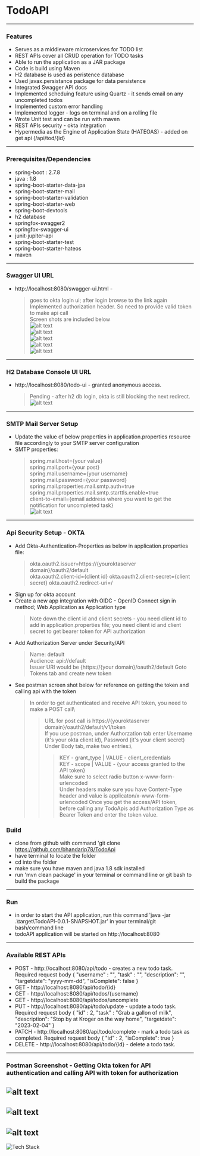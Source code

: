 # TodoAPI

---

### Features 
- Serves as a middleware microservices for TODO list
- REST APIs cover all CRUD operation for TODO tasks
- Able to run the application as a JAR package
- Code is build using Maven
- H2 database is used as peristence database
- Used javax.persistance package for data persistence
- Integrated Swagger API docs
- Implemented scheduing feature using Quartz - it sends email on any uncompleted todos
- Implemented custom error handling
- Implemented logger - logs on terminal and on a rolling file
- Wrote Unit test and can be run with maven
- REST APIs security - okta integration
- Hypermedia as the Engine of Application State (HATEOAS) - added on get api (/api/tod/{id}
---

### Prerequisites/Dependencies
- spring-boot : 2.7.8
- java : 1.8
- spring-boot-starter-data-jpa
- spring-boot-starter-mail
- spring-boot-starter-validation
- spring-boot-starter-web
- spring-boot-devtools
- h2 database
- springfox-swagger2
- springfox-swagger-ui
- junit-jupiter-api
- spring-boot-starter-test
- spring-boot-starter-hateos
- maven
---

### Swagger UI URL
- http://localhost:8080/swagger-ui.html - 
    >goes to okta login ui; after login browse to the link again\
    >Implemented authorization header. So need to provide valid token to make api call\
    >Screen shots are included below\
    >![alt text](https://github.com/bhandarip78/TodoApi/blob/main/todo-okta-login.PNG?raw=true)\
    >![alt text](https://github.com/bhandarip78/TodoApi/blob/main/todo-apis-swagger-doc-1.PNG?raw=true)\
    >![alt text](https://github.com/bhandarip78/TodoApi/blob/main/todo-apis-swagger-doc-2.PNG?raw=true)\
    >![alt text](https://github.com/bhandarip78/TodoApi/blob/main/todo-api-swagger-unauthorized.PNG?raw=true)\
    >![alt text](https://github.com/bhandarip78/TodoApi/blob/main/todo-api-swagger-withvalid-token.PNG?raw=true)
---

### H2 Database Console UI URL
- http://localhost:8080/todo-ui - granted anonymous access. 
    >Pending - after h2 db login, okta is still blocking the next redirect.\
    >![alt text](https://github.com/bhandarip78/TodoApi/blob/main/todo-h2db.PNG?raw=true)
---

### SMTP Mail Server Setup
- Update the value of below properties in application.properties resource file accordingly to your SMTP server configuration
- SMTP properties:
    >spring.mail.host={your value}\
    >spring.mail.port={your post}\
    >spring.mail.username={your username}\
    >spring.mail.password={your password}\
    >spring.mail.properties.mail.smtp.auth=true\
    >spring.mail.properties.mail.smtp.starttls.enable=true\
    >client-to-email={email address where you want to get the notification for uncompleted task}\
    >![alt text](https://github.com/bhandarip78/TodoApi/blob/main/uncomplete-task-email-inbox.PNG?raw=true)
---

### Api Security Setup - OKTA
- Add Okta-Authentication-Properties as below in application.properties file:
  >okta.oauth2.issuer=https://{youroktaserver domain}/oauth2/default\
  >okta.oauth2.client-id={client id}
  >okta.oauth2.client-secret={client secret}
  >okta.oauth2.redirect-uri=/
- Sign up for okta account
- Create a new app integration with OIDC - OpenID Connect sign in method; Web Application as Application type
  >Note down the client id and client secrets - you need client id to add in application.properties file; you need client id and client secret to get bearer token for API authorization
- Add Authorization Server under Security/API
  >Name: default\
  >Audience: api://default\
  >Issuer URI would be {https://{your domain}/oauth2/default
  >Goto Tokens tab and create new token
- See postman screen shot below for reference on getting the token and calling api with the token
  >In order to get authenticated and receive API token, you need to make a POST call\
  >>URL for post call is https://{youroktaserver domain}/oauth2/default/v1/token\
  >>If you use postman, under Authorzation tab enter Username (it's your okta client id), Password (it's your client secret)\
  >>Under Body tab, make two entries:\
  >>>KEY - grant_type | VALUE - client_credentials\
  >>>KEY - scope | VALUE - {your access granted to the API token}\
  >>>Make sure to select radio button x-www-form-urlencoded\
  >>>Under headers make sure you have Content-Type header and value is applicaton/x-www-form-urlencoded
  >Once you get the access/API token, before calling any TodoApis add Authorization Type as Bearer Token and enter the token value.

### Build
- clone from github with command 'git clone https://github.com/bhandarip78/TodoApi
- have terminal to locate the folder
- cd into the folder
- make sure you have maven and java 1.8 sdk installed
- run 'mvn clean package' in your terminal or command line or git bash to build the package
---

### Run
- in order to start the API application, run this command 'java -jar .\target\TodoAPI-0.0.1-SNAPSHOT.jar' in your terminal/git bash/command line
- todoAPI application will be started on http://localhost:8080
---

### Available REST APIs
- POST - http://ocalhost:8080/api/todo - creates a new todo task. Required request body {
    "username" : "",
    "task" : "",
    "description": "",
    "targetdate": "yyyy-mm-dd",
    "isComplete": false
}
- GET - http://localhost:8080/api/todo/{id}
- GET - http://localhost:8080/api/todos/{username}
- GET - http://localhost:8080/api/todos/uncomplete
- PUT - http://localhost:8080/api/todo/update - update a todo task. Required request body {
    "id" : 2,
    "task" : "Grab a gallon of milk",
    "description": "Stop by at Kroger on the way home",
    "targetdate": "2023-02-04"
}
- PATCH - http://localhost:8080/api/todo/complete - mark a todo task as completed. Required request body {
    "id" : 2,
    "isComplete": true
}
- DELETE - http://localhost:8080/api/todo/{id} - delete a todo task.
---

### Postman Screenshot - Getting Okta token for API authentication and calling API with token for authorization
![alt text](https://github.com/bhandarip78/TodoApi/blob/main/okta-oauth2-token.PNG?raw=true)
---
![alt text](https://github.com/bhandarip78/TodoApi/blob/main/calling-api-with-token.PNG?raw=true)
---
![alt text](https://github.com/bhandarip78/TodoApi/blob/main/calling-api-without-token-unauthorized.PNG?raw=true)
---

![Tech Stack](https://skills.thijs.gg/icons?i=java,spring,maven,git)
